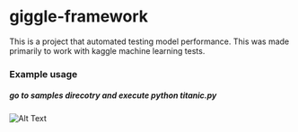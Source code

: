 # giggle-framework

This is a project that automated testing model performance.
This was made primarily to work with kaggle machine learning tests.

### Example usage
##### go to samples direcotry and execute python titanic.py
![Alt Text](https://media.giphy.com/media/Y6dxHX5Ec7wdWGMaMs/giphy.gif)
